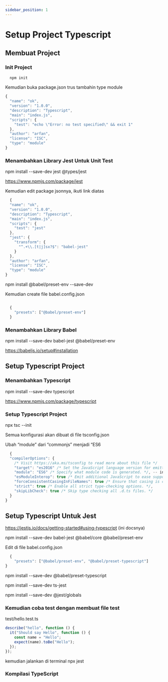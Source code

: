 ```yaml
---
sidebar_position: 1
---
```


# Setup Project Typescript

## Membuat Project

### Init Project

```jsx
  npm init
```

Kemudian buka package.json trus tambahin type module

```jsx
{
  "name": "ok",
  "version": "1.0.0",
  "description": "Typescript",
  "main": "index.js",
  "scripts": {
    "test": "echo \"Error: no test specified\" && exit 1"
  },
  "author": "arfan",
  "license": "ISC",
  "type": "module"
}
```

### Menambahkan Library Jest Untuk Unit Test

npm install --save-dev jest @types/jest

https://www.npmjs.com/package/jest

Kemudian edit package jsonnya, ikuti link diatas

```jsx
  {
  "name": "ok",
  "version": "1.0.0",
  "description": "Typescript",
  "main": "index.js",
  "scripts": {
    "test": "jest"
  },
  "jest": {
    "transform": {
      "^.+\\.[t|j]sx?$": "babel-jest"
    }
  },
  "author": "arfan",
  "license": "ISC",
  "type": "module"
}

```

npm install @babel/preset-env --save-dev

Kemudian create file babel.config.json

```jsx

  {
    "presets": ["@babel/preset-env"]
  }

```

### Menambahkan Library Babel

npm install --save-dev babel-jest @babel/preset-env

https://babeljs.io/setup#installation

## Setup Typescript Project

### Menambahkan Typescript

npm install --save-dev typescript

https://www.npmjs.com/package/typescript

### Setup Typescript Project

npx tsc --init

Semua konfigurasi akan dibuat di file tsconfig.json

Ubah “module” dari “commonjs” menjadi “ES6

```jsx
  {
  "compilerOptions": {
    /* Visit https://aka.ms/tsconfig to read more about this file */
    "target": "es2016" /* Set the JavaScript language version for emitted JavaScript and include compatible library declarations. */,
    "module": "ES6" /* Specify what module code is generated. */, -- ini yang diubah
    "esModuleInterop": true /* Emit additional JavaScript to ease support for importing CommonJS modules. This enables 'allowSyntheticDefaultImports' for type compatibility. */,
    "forceConsistentCasingInFileNames": true /* Ensure that casing is correct in imports. */,
    "strict": true /* Enable all strict type-checking options. */,
    "skipLibCheck": true /* Skip type checking all .d.ts files. */
  }
}

```

## Setup Typescript Untuk Jest

https://jestjs.io/docs/getting-started#using-typescript (ini docsnya)

npm install --save-dev babel-jest @babel/core @babel/preset-env

Edit di file babel.config.json

```jsx
  {
    "presets": ["@babel/preset-env", "@babel/preset-typescript"]
}
```

npm install --save-dev @babel/preset-typescript

npm install --save-dev ts-jest

npm install --save-dev @jest/globals

### Kemudian coba test dengan membuat file test

test/hello.test.ts

```jsx
describe("hello", function () {
  it("Should say Hello", function () {
    const name = "Hello";
    expect(name).toBe("Hello");
  });
});
```

kemudian jalankan di terminal npx jest

### Kompilasi TypeScript
